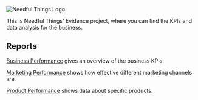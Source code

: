 <!--- Update to evidence location -->
![Needful Things Logo](http://static1.squarespace.com/static/55d5e6bbe4b07fd45aec98a4/t/5a67ff45ec212de974357e39/1622153363313/Needful+logo.png?format=180w)

This is Needful Things' Evidence project, where you can find the KPIs and data analysis for the business.

## Reports

[Business Performance](/business-performance) gives an overview of the business KPIs.

[Marketing Performance](/marketing-performance) shows how effective different marketing channels are.

[Product Performance](/product-performance) shows data about specific products.